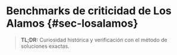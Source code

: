 # Benchmarks de criticidad de Los Alamos {#sec-losalamos}

> **TL;DR:** Curiosidad histórica y verificación con el método de soluciones exactas.
